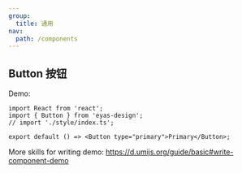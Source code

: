 ```yaml
---
group: 
  title: 通用
nav:
  path: /components
---
```


## Button 按钮

Demo:

```tsx
import React from 'react';
import { Button } from 'eyas-design';
// import './style/index.ts';

export default () => <Button type="primary">Primary</Button>;
```

<!-- <API /> -->

More skills for writing demo: https://d.umijs.org/guide/basic#write-component-demo
